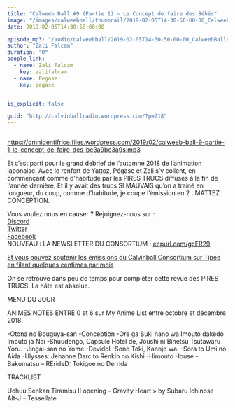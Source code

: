 ```yaml
---
title: "Calweeb Ball #9 (Partie 1) – Le Concept de faire des Bébés"
image: "/images/calweebball/thumbnail/2019-02-05T14-30-50-00-00_CalweebBall9Partie1LeConceptdefairedesBbs.jpg"
date: 2019-02-05T14:30:50+00:00

episode_mp3: "/audio/calweebball/2019-02-05T14-30-50-00-00_CalweebBall9Partie1LeConceptdefairedesBbs.mp3"
author: "Zali Falcam"
duration: "0"
people_link: 
  - name: Zali Falcam
    key: zalifalcam
  - name: Pegase
    key: pegase


is_explicit: false

guid: "http://calvinballradio.wordpress.com/?p=218"
---
```


<PodcastHeader/>

<!-- ECRIRE LA DESCRIPTION DE L'EPISODE SOUS CETTE LIGNE -->
<p><img src="/resources/calweebball/2019-02-05T14-30-50-00-00_CalweebBall9Partie1LeConceptdefairedesBbs/9-1.jpg" alt=""></p>
<p><a href="https://omnidentifrice.files.wordpress.com/2019/02/calweeb-ball-9-partie-1-le-concept-de-faire-des-bc3a9bc3a9s.mp3" rel="nofollow">https://omnidentifrice.files.wordpress.com/2019/02/calweeb-ball-9-partie-1-le-concept-de-faire-des-bc3a9bc3a9s.mp3</a></p>
<p>Et c’est parti pour le grand debrief de l’automne 2018 de l’animation japonaise. Avec le renfort de Yattoz, Pégase et Zali s’y collent, en commençant comme d’habitude par les PIRES TRUCS diffusés à la fin de l’année dernière. Et il y avait des trucs SI MAUVAIS qu’on a trainé en longueur, du coup, comme d’habitude, je coupe l’émission en 2 : MATTEZ CONCEPTION.</p>
<p>Vous voulez nous en causer ? Rejoignez-nous sur :<br>
<a href="http://discordapp.com/invite/4RnA9v7" rel="nofollow">Discord</a><br>
<a href="https://twitter.com/Calvinball_FM?lang=fr" rel="nofollow">Twitter</a><br>
<a href="https://www.facebook.com/CalvinballRadio/?ref=bookmarks" rel="nofollow">Facebook</a><br>
NOUVEAU : LA NEWSLETTER DU CONSORTIUM :&nbsp;<a title="http://eepurl.com/gcFR29" href="https://exit.sc/?url=http%3A%2F%2Feepurl.com%2FgcFR29" rel="nofollow">eepurl.com/gcFR29</a></p>
<p><a href="https://fr.tipeee.com/calvinball" rel="nofollow">Et vous pouvez soutenir les émissions du Calvinball Consortium sur Tipee en filant quelques centimes par mois</a></p>
<p>On se retrouve dans peu de temps pour compléter cette revue des PIRES TRUCS. La hâte est absolue.</p>
<p>MENU DU JOUR</p>
<p>ANIMES NOTES ENTRE 0 et 6 sur My Anime List entre octobre et décembre 2018</p>




<tr>
<td>-Otona no Bouguya-san</td>
</tr>
<tr>
<td>-Conception</td>
</tr>
<tr>
<td>-Ore ga Suki nano wa Imouto dakedo Imouto ja Nai</td>
</tr>
<tr>
<td>-Shuudengo, Capsule Hotel de, Joushi ni Binetsu Tsutawaru Yoru.</td>
</tr>
<tr>
<td>-Jingai-san no Yome</td>
</tr>
<tr>
<td>-Devidol</td>
</tr>
<tr>
<td>-Sono Toki, Kanojo wa.</td>
</tr>
<tr>
<td>-Sora to Umi no Aida</td>
</tr>
<tr>
<td>-Ulysses: Jehanne Darc to Renkin no Kishi</td>
</tr>
<tr>
<td>-Himouto House</td>
</tr>
<tr>
<td>-Bakumatsu</td>
</tr>
<tr>
<td>– RErideD: Tokigoe no Derrida</td>
</tr>


<p>TRACKLIST</p>
<p>Uchuu Senkan Tiramisu II opening – Gravity Heart&nbsp;» by Subaru Ichinose<br>
Alt-J – Tessellate</p>


